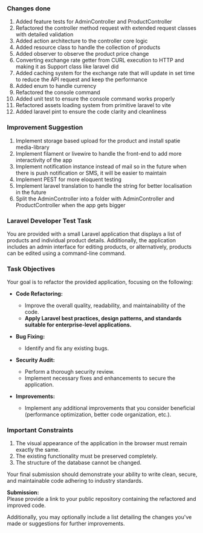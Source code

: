 ### Changes done
1. Added feature tests for AdminController and ProductController
2. Refactored the controller method request with extended request classes with detailed validation
3. Added action architecture to the controller core logic
4. Added resource class to handle the collection of products
5. Added observer to observe the product price change
6. Converting exchange rate getter from CURL execution to HTTP and making it as Support class like laravel did
7. Added caching system for the exchange rate that will update in set time to reduce the API request and keep the performance
8. Added enum to handle currency
9. Refactored the console command
10. Added unit test to ensure the console command works properly
11. Refactored assets loading system from primitive laravel to vite
12. Added laravel pint to ensure the code clarity and cleanliness

### Improvement Suggestion
1. Implement storage based upload for the product and install spatie media-library
2. Implement filament or livewire to handle the front-end to add more interactivity of the app
3. Implement notification instance instead of mail so in the future when there is push notification or SMS, it will be easier to maintain
4. Implement PEST for more eloquent testing
5. Implement laravel translation to handle the string for better localisation in the future
6. Split the AdminController into a folder with AdminController and ProductController when the app gets bigger

### Laravel Developer Test Task

You are provided with a small Laravel application that displays a list of products and individual product details. Additionally, the application includes an admin interface for editing products, or alternatively, products can be edited using a command-line command.

### Task Objectives
Your goal is to refactor the provided application, focusing on the following:

- **Code Refactoring:**
  - Improve the overall quality, readability, and maintainability of the code.
  - **Apply Laravel best practices, design patterns, and standards suitable for enterprise-level applications.**

- **Bug Fixing:**
  - Identify and fix any existing bugs.

- **Security Audit:**
  - Perform a thorough security review.
  - Implement necessary fixes and enhancements to secure the application.

- **Improvements:**
  - Implement any additional improvements that you consider beneficial (performance optimization, better code organization, etc.).

### Important Constraints
1. The visual appearance of the application in the browser must remain exactly the same.
2. The existing functionality must be preserved completely.
3. The structure of the database cannot be changed.

Your final submission should demonstrate your ability to write clean, secure, and maintainable code adhering to industry standards.

**Submission:**  
Please provide a link to your public repository containing the refactored and improved code.

Additionally, you may optionally include a list detailing the changes you've made or suggestions for further improvements.
